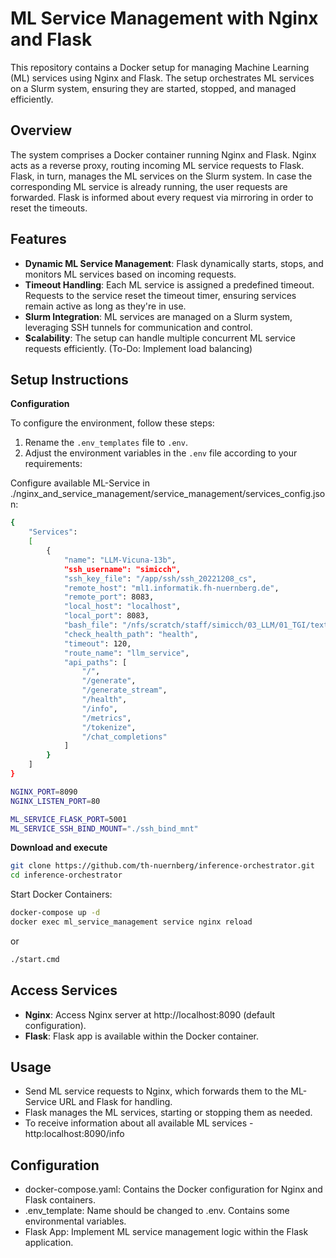 # ML Service Management with Nginx and Flask

This repository contains a Docker setup for managing Machine Learning (ML) services using Nginx and Flask. The setup orchestrates ML services on a Slurm system, ensuring they are started, stopped, and managed efficiently.

## Overview

The system comprises a Docker container running Nginx and Flask. Nginx acts as a reverse proxy, routing incoming ML service requests to Flask. Flask, in turn, manages the ML services on the Slurm system. In case the corresponding ML service is already running, the user requests are forwarded. Flask is informed about every request via mirroring in order to reset the timeouts.

## Features

- **Dynamic ML Service Management**: Flask dynamically starts, stops, and monitors ML services based on incoming requests.
- **Timeout Handling**: Each ML service is assigned a predefined timeout. Requests to the service reset the timeout timer, ensuring services remain active as long as they're in use.
- **Slurm Integration**: ML services are managed on a Slurm system, leveraging SSH tunnels for communication and control.
- **Scalability**: The setup can handle multiple concurrent ML service requests efficiently. (To-Do: Implement load balancing)

## Setup Instructions

**Configuration**

To configure the environment, follow these steps:

1. Rename the `.env_templates` file to `.env`.
2. Adjust the environment variables in the `.env` file according to your requirements:

Configure available ML-Service in ./nginx_and_service_management/service_management/services_config.json:

```bash
{
    "Services":
    [
        {
            "name": "LLM-Vicuna-13b",
            "ssh_username": "simicch",
            "ssh_key_file": "/app/ssh/ssh_20221208_cs",
            "remote_host": "ml1.informatik.fh-nuernberg.de",
            "remote_port": 8083,
            "local_host": "localhost",
            "local_port": 8083,
            "bash_file": "/nfs/scratch/staff/simicch/03_LLM/01_TGI/text-generation-inference/run_vicuna_portx.sh",
            "check_health_path": "health",
            "timeout": 120,
            "route_name": "llm_service",
            "api_paths": [
                "/",
                "/generate",
                "/generate_stream",
                "/health",
                "/info",
                "/metrics",
                "/tokenize",
                "/chat_completions"
            ]
        }
    ]
}

```



```bash
NGINX_PORT=8090
NGINX_LISTEN_PORT=80

ML_SERVICE_FLASK_PORT=5001
ML_SERVICE_SSH_BIND_MOUNT="./ssh_bind_mnt"
```

**Download and execute**
```bash
git clone https://github.com/th-nuernberg/inference-orchestrator.git
cd inference-orchestrator
```

Start Docker Containers:

```bash
docker-compose up -d
docker exec ml_service_management service nginx reload
```

or 

```bash
./start.cmd
```


## Access Services

- **Nginx**: Access Nginx server at http://localhost:8090 (default configuration).
- **Flask**: Flask app is available within the Docker container.

## Usage

- Send ML service requests to Nginx, which forwards them to the ML-Service URL and Flask for handling.
- Flask manages the ML services, starting or stopping them as needed.
- To receive information about all available ML services - http:localhost:8090/info

## Configuration

- docker-compose.yaml: Contains the Docker configuration for Nginx and Flask containers.
- .env_template: Name should be changed to .env. Contains some environmental  variables.
- Flask App: Implement ML service management logic within the Flask application.
